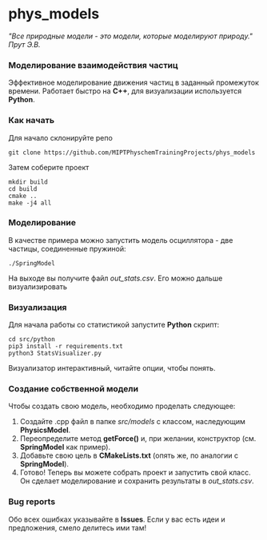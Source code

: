 # phys_models
_"Все природные модели - это модели, которые моделируют природу."  
Прут Э.В._

### Моделирование взаимодействия частиц
Эффективное моделирование движения частиц в заданный промежуток времени. Работает быстро на __С++__, для визуализации используется __Python__.

### Как начать
Для начало склонируйте репо
```
git clone https://github.com/MIPTPhyschemTrainingProjects/phys_models
```
Затем соберите проект
```
mkdir build
cd build
cmake ..
make -j4 all
```
### Моделирование
В качестве примера можно запустить модель осциллятора - две частицы, соединенные пружиной:
```
./SpringModel
```
На выходе вы получите файл _out_stats.csv_. Его можно дальше визуализировать
### Визуализация
Для начала работы со статистикой запустите __Python__ скрипт:
```
cd src/python
pip3 install -r requirements.txt
python3 StatsVisualizer.py
```
Визуализатор интерактивный, читайте опции, чтобы понять.
### Создание собственной модели
Чтобы создать свою модель, необходимо проделать следующее:
1. Создайте .cpp файл в папке _src/models_ с классом, наследующим __PhysicsModel__. 
2. Переопределите метод __getForce()__ и, при желании, конструктор (см. __SpringModel__ как пример).
3. Добавьте свою цель в __CMakeLists.txt__ (опять же, по аналогии с __SpringModel__).
4. Готово! Теперь вы можете собрать проект и запустить свой класс. Он сделает моделирование и сохранить результаты в _out_stats.csv_.
### Bug reports
Обо всех ошибках указывайте в __Issues__. Если у вас есть идеи и предложения, смело делитесь ими там!
